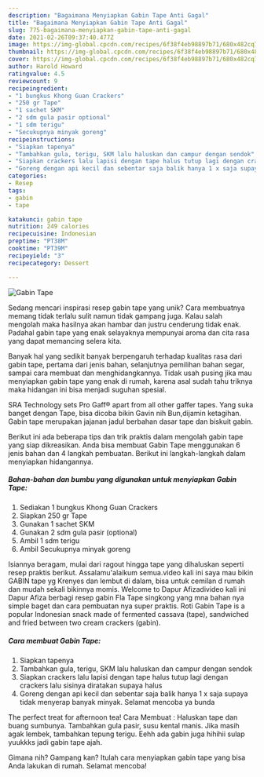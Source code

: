 ```yaml
---
description: "Bagaimana Menyiapkan Gabin Tape Anti Gagal"
title: "Bagaimana Menyiapkan Gabin Tape Anti Gagal"
slug: 775-bagaimana-menyiapkan-gabin-tape-anti-gagal
date: 2021-02-26T09:37:40.477Z
image: https://img-global.cpcdn.com/recipes/6f38f4eb98897b71/680x482cq70/gabin-tape-foto-resep-utama.jpg
thumbnail: https://img-global.cpcdn.com/recipes/6f38f4eb98897b71/680x482cq70/gabin-tape-foto-resep-utama.jpg
cover: https://img-global.cpcdn.com/recipes/6f38f4eb98897b71/680x482cq70/gabin-tape-foto-resep-utama.jpg
author: Harold Howard
ratingvalue: 4.5
reviewcount: 9
recipeingredient:
- "1 bungkus Khong Guan Crackers"
- "250 gr Tape"
- "1 sachet SKM"
- "2 sdm gula pasir optional"
- "1 sdm terigu"
- "Secukupnya minyak goreng"
recipeinstructions:
- "Siapkan tapenya"
- "Tambahkan gula, terigu, SKM lalu haluskan dan campur dengan sendok"
- "Siapkan crackers lalu lapisi dengan tape halus tutup lagi dengan crackers lalu sisinya diratakan supaya halus"
- "Goreng dengan api kecil dan sebentar saja balik hanya 1 x saja supaya tidak menyerap banyak minyak. Selamat mencoba ya bunda"
categories:
- Resep
tags:
- gabin
- tape

katakunci: gabin tape 
nutrition: 249 calories
recipecuisine: Indonesian
preptime: "PT38M"
cooktime: "PT39M"
recipeyield: "3"
recipecategory: Dessert

---
```



![Gabin Tape](https://img-global.cpcdn.com/recipes/6f38f4eb98897b71/680x482cq70/gabin-tape-foto-resep-utama.jpg)

Sedang mencari inspirasi resep gabin tape yang unik? Cara membuatnya memang tidak terlalu sulit namun tidak gampang juga. Kalau salah mengolah maka hasilnya akan hambar dan justru cenderung tidak enak. Padahal gabin tape yang enak selayaknya mempunyai aroma dan cita rasa yang dapat memancing selera kita.

Banyak hal yang sedikit banyak berpengaruh terhadap kualitas rasa dari gabin tape, pertama dari jenis bahan, selanjutnya pemilihan bahan segar, sampai cara membuat dan menghidangkannya. Tidak usah pusing jika mau menyiapkan gabin tape yang enak di rumah, karena asal sudah tahu triknya maka hidangan ini bisa menjadi suguhan spesial.

SRA Technology sets Pro Gaff® apart from all other gaffer tapes. Yang suka banget dengan Tape, bisa dicoba bikin Gavin nih Bun,dijamin ketagihan. Gabin tape merupakan jajanan jadul berbahan dasar tape dan biskuit gabin.


Berikut ini ada beberapa tips dan trik praktis dalam mengolah gabin tape yang siap dikreasikan. Anda bisa membuat Gabin Tape menggunakan 6 jenis bahan dan 4 langkah pembuatan. Berikut ini langkah-langkah dalam menyiapkan hidangannya.

<!--inarticleads1-->

##### Bahan-bahan dan bumbu yang digunakan untuk menyiapkan Gabin Tape:

1. Sediakan 1 bungkus Khong Guan Crackers
1. Siapkan 250 gr Tape
1. Gunakan 1 sachet SKM
1. Gunakan 2 sdm gula pasir (optional)
1. Ambil 1 sdm terigu
1. Ambil Secukupnya minyak goreng


Isiannya beragam, mulai dari ragout hingga tape yang dihaluskan seperti resep praktis berikut. Assalamu&#39;alaikum semua.video kali ini saya mau bikin GABIN tape yg Krenyes dan lembut di dalam, bisa untuk cemilan d rumah dan mudah sekali bikinnya momis. Welcome to Dapur Afizadivideo kali ini Dapur Afiza berbagi resep gabin Fla Tape singkong yang mna bahan nya simple baget dan cara pembuatan nya super praktis. Roti Gabin Tape is a popular Indonesian snack made of fermented cassava (tape), sandwiched and fried between two cream crackers (gabin). 

<!--inarticleads2-->

##### Cara membuat Gabin Tape:

1. Siapkan tapenya
1. Tambahkan gula, terigu, SKM lalu haluskan dan campur dengan sendok
1. Siapkan crackers lalu lapisi dengan tape halus tutup lagi dengan crackers lalu sisinya diratakan supaya halus
1. Goreng dengan api kecil dan sebentar saja balik hanya 1 x saja supaya tidak menyerap banyak minyak. Selamat mencoba ya bunda


The perfect treat for afternoon tea! Cara Membuat : Haluskan tape dan buang sumbunya. Tambahkan gula pasir, susu kental manis. Jika masih agak lembek, tambahkan tepung terigu. Eehh ada gabin juga hihihii sulap yuukkks jadi gabin tape ajah. 

Gimana nih? Gampang kan? Itulah cara menyiapkan gabin tape yang bisa Anda lakukan di rumah. Selamat mencoba!
